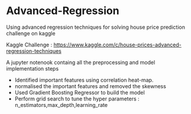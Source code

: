 # Advanced-Regression
Using advanced regression techniques for solving house price prediction challenge on kaggle

Kaggle Challenge : https://www.kaggle.com/c/house-prices-advanced-regression-techniques

A jupyter notenook containg all the preprocessing and model implementation steps
* Identified important features using correlation heat-map.
* normalised the important features and removed the skewness
* Used Gradient Boosting Regressor to build the model
* Perform grid search to tune the hyper parameters : n_estimators,max_depth,learning_rate

